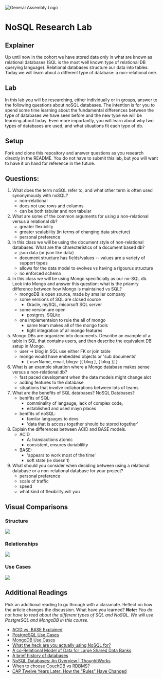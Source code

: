 ![General Assembly Logo](https://camo.githubusercontent.com/1a91b05b8f4d44b5bbfb83abac2b0996d8e26c92/687474703a2f2f692e696d6775722e636f6d2f6b6538555354712e706e67)
# NoSQL Research Lab
## Explainer
Up until now in the cohort we have stored data only in what are known as relational databases (SQL is the most well known type of relational DB querying language). Relational databases structure our data into tables. Today we will learn about a different type of database: a non-relational one. 
## Lab
In this lab you will be researching, either individually or in groups, answer to the following questions about noSQL databases. The intention is for you to spend some time learning about the fundamental differences between the type of databases we have seen before and the new type we will be learning about today. Even more importantly, you will learn about why two types of databases are used, and what situations fit each type of db. 
## Setup
Fork and clone this repository and answer questions as you research directly in the README. You do not have to submit this lab, but you will want to have it on hand for reference in the future. 
## Questions:

1. What does the term noSQL refer to, and what other term is often used synonymously with noSQL?
    - non-relational
    - does not use rows and columns
    - can be both tabular and non tabular
1. What are some of the common arguments for using a non-relational versus a relational db?
    - greater flexibility
    - greater scalability (in terms of changing data structure)
    - personal preference
1. In this class we will be using the document style of non-relational databases. What are the charecteristics of a document based db? 
    - json data (or json like data) 
    - document structure has fields/values -- values are a variety of support types
    - allows for the data model to evolves vs having a rigourus structure
    - no enforced schema
1. In this class we will be using Mongo specificially as our no-SQL db. Look into Mongo and answer this question: what is the priamry difference between how Mongo is maintained vs SQL?
    - mongoDB is open source, made by smaller company
    - some versions of SQL are closed source
        - Oracle, mySQL, micorsoft SQL server
    - some version are open
        - postgres, SQLite
    - one implementaion to rule the all of mongo
        - same team makes all of the mongo tools
        - tight integration of all mongo features
1. Mongo DBs are organized into documents. Describe an example of a table in SQL that contains users, and then describe the equivalent DB setup in Mongo. 
    - user -> blog in SQL use either FK or join table
    - mongo would have embedded objects or 'sub documents'
        - { userName, email, blogs: [{ blog }, { blog }] }
1. What is an example situation where a Mongo database makes sense versus a non-relational db?
    - fast paced development when the data models might change alot
    - adding features to the database 
    - situations that involve collaborations between lots of teams
1. What are the benefits of SQL databases? NoSQL Databases?
    - benifits of SQL:
        - comminality of langauge, lack of complex code,
        - established and used mayn places
    - benifits of noSQL:
        - familar langauges to devs 
        - 'data that is access together should be stored together'
1. Explain the differences between ACID and BASE models.
    - ACID
        - A: transiactions atomic
        - consistent, ensures duriablility
    - BASE:
        - 'appears to work most of the time'
        - soft state (ie doesn't)
1. What should you consider when deciding between using a relational database or a non-relational database for your project?
    - personal preference 
    - scale of traffic
    - speed
    - what kind of flexibility will you


## Visual Comparisons
### Structure
![](https://media.git.generalassemb.ly/user/16103/files/65db7f00-afd5-11ea-926a-e51b2fd2be08)
### Relationships
![](https://media.git.generalassemb.ly/user/16103/files/5eb47100-afd5-11ea-8cae-0a65c924be4b)
### Use Cases
![](https://media.git.generalassemb.ly/user/16103/files/7f7cc680-afd5-11ea-82c8-10ed74ee2222)
## Additional Readings
Pick an additional reading to go through with a classmate. Reflect on how the
article changes the discussion. What have you learned?
  _**Note:** You do not have to read about the different types of SQL and NoSQL. We will use PostgreSQL and MongoDB in this course._
- [ACID vs. BASE Explained](https://neo4j.com/blog/acid-vs-base-consistency-models-explained/)
- [PostgreSQL Use Cases](https://www.cybertec-postgresql.com/en/postgresql-overview/solutions-who-uses-postgresql/)
- [MongoDB Use Cases](https://www.mongodb.com/use-cases)
- [What the heck are you actually using NoSQL for?](http://highscalability.com/blog/2010/12/6/what-the-heck-are-you-actually-using-nosql-for.html)
- [A co-Relational Model of Data for Large Shared Data Banks](http://queue.acm.org/detail.cfm?id=1961297&repost)
- [A brief history of databases](http://avant.org/media/history-of-databases)
- [NoSQL Databases: An Overview | ThoughtWorks](http://www.thoughtworks.com/insights/blog/nosql-databases-overview)
- [When to choose CouchDB vs RDBMS?](http://stackoverflow.com/a/2731207/402618)
- [CAP Twelve Years Later: How the "Rules" Have Changed](http://www.infoq.com/articles/cap-twelve-years-later-how-the-rules-have-changed)